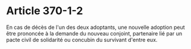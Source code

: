 # Article 370-1-2

En cas de décès de l'un des deux adoptants, une nouvelle adoption peut être prononcée à la demande du nouveau conjoint, partenaire lié par un pacte civil de solidarité ou concubin du survivant d'entre eux.

